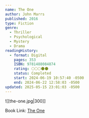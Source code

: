 ```yaml
---
name: The One
author: John Marrs
published: 2016
type: Fiction
genre:
  - Thriller
  - Psychological
  - Mystery
  - Drama
readingHistory:
  - format: Digital
    pages: 353
    ISBN: 9781488084874
    rating: 🌕🌕🌕🌑🌑
    status: Completed
    start: 2024-06-19 10:57:40 -0500
    end: 2024-06-22 12:58:03 -0500
updated: 2025-05-15 23:01:03 -0500
---
```


![[the-one.jpg|300]]

Book Link: [The One](https://www.goodreads.com/book/show/40670312-the-one)
